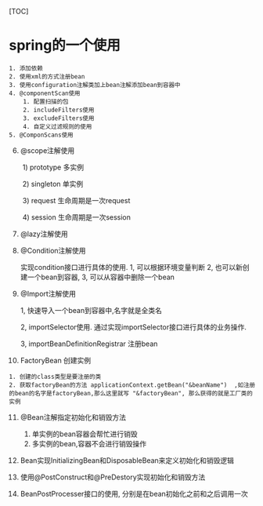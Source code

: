 [TOC]

# spring的一个使用

	1. 添加依赖
 	2. 使用xml的方式注册bean
 	3. 使用configuration注解类加上bean注解添加bean到容器中
 	4. @componentScan使用
      	1. 配置扫描的包
      	2. includeFilters使用
      	3. excludeFilters使用
      	4. 自定义过滤规则的使用
	5. @ComponScans使用

6. @scope注解使用 

   ​    1) prototype 多实例

   ​	2) singleton 单实例

   ​    3) request 生命周期是一次request

   ​	4) session 生命周期是一次session

7. @lazy注解使用

8. @Condition注解使用

   实现condition接口进行具体的使用.  1, 可以根据环境变量判断 2, 也可以新创建一个bean到容器, 3, 可以从容器中删除一个bean

9. @Import注解使用

   1, 快速导入一个bean到容器中,名字就是全类名

   2, importSelector使用. 通过实现importSelector接口进行具体的业务操作.

   3, importBeanDefinitionRegistrar 注册bean

10.  FactoryBean 创建实例

    1. 创建的class类型是要注册的类
    2. 获取factoryBean的方法 applicationContext.getBean("&beanName")  ,如注册的bean的名字是factoryBean,那么这里就写 "&factoryBean", 那么获得的就是工厂类的实例

11. @Bean注解指定初始化和销毁方法

    1. 单实例的bean容器会帮忙进行销毁
    2. 多实例的bean,容器不会进行销毁操作

12. Bean实现InitializingBean和DisposableBean来定义初始化和销毁逻辑

13. 使用@PostConstruct和@PreDestory实现初始化和销毁方法

14. BeanPostProcesser接口的使用, 分别是在bean初始化之前和之后调用一次